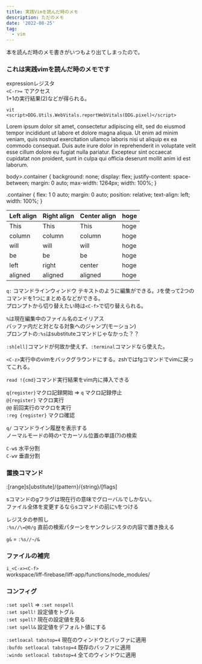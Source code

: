 ```yaml
---
title: 実践Vimを読んだ時のメモ
description: ただのメモ
date: '2022-08-25'
tag:
  - vim
---
```

本を読んだ時のメモ書きがいつもより出てしまったので。

### これは実践vimを読んだ時のメモです

expressionレジスタ  
`<C-r>=` でアクセス  
1+1の実行結果(2)などが得られる。  

`vit`  
`<script>DDG.Utils.WebVitals.reportWebVitals(DDG.pixel)</script>`  

Lorem ipsum dolor sit amet, consectetur adipiscing elit, sed do eiusmod tempor incididunt ut labore et dolore magna aliqua. Ut enim ad minim veniam, quis nostrud exercitation ullamco laboris nisi ut aliquip ex ea commodo consequat. Duis aute irure dolor in reprehenderit in voluptate velit esse cillum dolore eu fugiat nulla pariatur. Excepteur sint occaecat cupidatat non proident, sunt in culpa qui officia deserunt mollit anim id est laborum.

body>.container {
    background: none;
    display: flex;
    justify-content: space-between;
    margin: 0 auto;
    max-width: 1264px;
    width: 100%;
}

.container {
    flex: 1 0 auto;
    margin: 0 auto;
    position: relative;
    text-align: left;
    width: 100%;
}

| Left align | Right align | Center align | hoge |
|:--------|:--------|:--------|:-------|
| This    | This    | This    | hoge   |
| column  | column  | column  | hoge   |
| will    | will    | will    | hoge   |
| be      | be      | be      | hoge   |
| left    | right   | center  | hoge   |
| aligned | aligned | aligned | hoge   |

`q:` コマンドラインウィンドウ
テキストのように編集ができる。`J`を使って2つのコマンドを1つにまとめるなどができる。  
プロンプトから切り替えたい時は`<C-f>`で切り替えられる。  

`%`は現在編集中のファイル名のエイリアス  
バッファ内だと対となる対象へのジャンプ(モーション)  
プロンプトの`:%s`はsubstituteコマンドじゃなかった？？  

`:sh[ell]`コマンドが何故か使えず、`:terminal`コマンドなら使えた。  

`<C-z>`実行中のvimをバックグラウンドにする。zshではfgコマンドでvimに戻ってこれる。  

`read !{cmd}`コマンド実行結果をvim内に挿入できる  

`q{register}`マクロ記録開始 => `q` マクロ記録停止  
`@{register}` マクロ実行  
`@@` 前回実行のマクロを実行  
`:reg {register}` マクロ確認  

`q/` コマンドライン履歴を表示する  
ノーマルモードの時の`*`でカーソル位置の単語(?)の検索  

`C-w`s 水平分割  
`C-w`v 垂直分割  

### 置換コマンド

:[range]s[ubstitute]/{pattern}/{string}/[flags]

sコマンドのgフラグは現在行の意味でグローバルでしかない。  
ファイル全体を変更するならsコマンドの前に`%`をつける  

レジスタの参照し  
`:%s//\=@0/g` 直前の検索パターンをヤンクレジスタの内容で置き換える  

`g&` = `:%s//~/&`  

### ファイルの補完

`i_<C-x><C-f>`  
workspace/liff-firebase/liff-app/functions/node_modules/

### コンフィグ

`:set spell` => `:set nospell`  
`:set spell!` 設定値をトグル  
`:set spell?` 現在の設定値を見る  
`:set spell&` 設定値をデフォルト値にする  

`:setloacal tabstop=4` 現在のウィンドウとバッファに適用  
`:bufdo setloacal tabstop=4` 既存のバッファに適用  
`:windo setloacal tabstop=4` 全てのウィンドウに適用  

